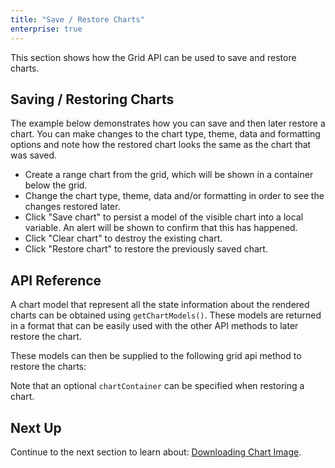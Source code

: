 ```yaml
---
title: "Save / Restore Charts"
enterprise: true
---
```


This section shows how the Grid API can be used to save and restore charts.

## Saving / Restoring Charts

The example below demonstrates how you can save and then later restore a chart. You can make changes to the chart type, theme, data and formatting options and note how the restored chart looks the same as the chart that was saved.

- Create a range chart from the grid, which will be shown in a container below the grid.
- Change the chart type, theme, data and/or formatting in order to see the changes restored later.
- Click "Save chart" to persist a model of the visible chart into a local variable. An alert will be shown to confirm that this has happened.
- Click "Clear chart" to destroy the existing chart.
- Click "Restore chart" to restore the previously saved chart.

<grid-example title='Saving and Restoring Charts' name='saving-and-restoring-charts' type='generated' options='{ "exampleHeight": 800, "enterprise": true, "modules": ["clientside", "menu", "charts"], "myGridReference": 1 }'></grid-example>

## API Reference

A chart model that represent all the state information about the rendered charts can be obtained using `getChartModels()`. These models are returned in a format that can be easily used with the other API methods to later restore the chart.

<api-documentation source='grid-api/api.json' section='charts' names='["getChartModels"]'></api-documentation>
<interface-documentation interfaceName="ChartModel"></interface-documentation>

These models can then be supplied to the following grid api method to restore the charts:

<api-documentation source='grid-api/api.json' section='charts' names='["restoreChart"]'></api-documentation>

Note that an optional `chartContainer` can be specified when restoring a chart.


## Next Up

Continue to the next section to learn about: [Downloading Chart Image](/integrated-charts-api-downloading-image/).


